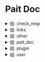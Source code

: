 # Pait Doc
<details><summary>组: check_resp</summary>

### 名称: text_response_route

- API信息

    |作者|状态|函数|摘要|
    |---|---|---|---|
    |so1n    |<font color=#DC143C>undefined</font>    |<abbr title="file:/home/so1n/github/pait/example/param_verify/starlette_example.py;line: 436">text_response_route</abbr>|    |
- 路径: /api/text-resp
- 方法: GET,HEAD
- 请求:
- 响应:

    - TextRespModel

        - 响应信息

            |状态码|媒体类型|描述|
            |---|---|---|
            |200|text/plain|text response|
        - Header
            {'X-Example-Type': 'text'}

### 名称: html_response_route

- API信息

    |作者|状态|函数|摘要|
    |---|---|---|---|
    |so1n    |<font color=#DC143C>undefined</font>    |<abbr title="file:/home/so1n/github/pait/example/param_verify/starlette_example.py;line: 452">html_response_route</abbr>|    |
- 路径: /api/html-resp
- 方法: GET,HEAD
- 请求:
- 响应:

    - HtmlRespModel

        - 响应信息

            |状态码|媒体类型|描述|
            |---|---|---|
            |200|text/html|html response|
        - Header
            {'X-Example-Type': 'html'}

### 名称: file_response_route

- API信息

    |作者|状态|函数|摘要|
    |---|---|---|---|
    |so1n    |<font color=#DC143C>undefined</font>    |<abbr title="file:/home/so1n/github/pait/example/param_verify/starlette_example.py;line: 460">file_response_route</abbr>|    |
- 路径: /api/file-resp
- 方法: GET,HEAD
- 请求:
- 响应:

    - FileRespModel

        - 响应信息

            |状态码|媒体类型|描述|
            |---|---|---|
            |200|application/octet-stream|file response|
        - Header
            {'X-Example-Type': 'file'}

### 名称: async_text_response_route

- API信息

    |作者|状态|函数|摘要|
    |---|---|---|---|
    |so1n    |<font color=#DC143C>undefined</font>    |<abbr title="file:/home/so1n/github/pait/example/param_verify/starlette_example.py;line: 428">async_text_response_route</abbr>|    |
- 路径: /api/async-text-resp
- 方法: GET,HEAD
- 请求:
- 响应:

    - TextRespModel

        - 响应信息

            |状态码|媒体类型|描述|
            |---|---|---|
            |200|text/plain|text response|
        - Header
            {'X-Example-Type': 'text'}

### 名称: async_html_response_route

- API信息

    |作者|状态|函数|摘要|
    |---|---|---|---|
    |so1n    |<font color=#DC143C>undefined</font>    |<abbr title="file:/home/so1n/github/pait/example/param_verify/starlette_example.py;line: 444">async_html_response_route</abbr>|    |
- 路径: /api/async-html-resp
- 方法: GET,HEAD
- 请求:
- 响应:

    - HtmlRespModel

        - 响应信息

            |状态码|媒体类型|描述|
            |---|---|---|
            |200|text/html|html response|
        - Header
            {'X-Example-Type': 'html'}

### 名称: async_file_response_route

- API信息

    |作者|状态|函数|摘要|
    |---|---|---|---|
    |so1n    |<font color=#DC143C>undefined</font>    |<abbr title="file:/home/so1n/github/pait/example/param_verify/starlette_example.py;line: 477">async_file_response_route</abbr>|    |
- 路径: /api/async-file-resp
- 方法: GET,HEAD
- 请求:
- 响应:

    - FileRespModel

        - 响应信息

            |状态码|媒体类型|描述|
            |---|---|---|
            |200|application/octet-stream|file response|
        - Header
            {'X-Example-Type': 'file'}

</details><details><summary>组: links</summary>

### 名称: login_route

- API信息

    |作者|状态|函数|摘要|
    |---|---|---|---|
    |so1n    |<font color=#DC143C>undefined</font>    |<abbr title="file:/home/so1n/github/pait/example/param_verify/starlette_example.py;line: 494">login_route</abbr>|    |
- 路径: /api/login
- 方法: POST
- 请求:
    - Body 参数

        |参数名称|类型|默认|示例|描述|其它|
        |---|---|---|---|---|---|
        |password|string|**`必填`**| |password||
        |uid|string|**`必填`**| |user id||
- 响应:

    - LoginRespModel

        - 响应信息

            |状态码|媒体类型|描述|
            |---|---|---|
            |200|application/json|login response|
        - 响应数据

            |参数名称|类型|默认|示例|描述|其它|
            |---|---|---|---|---|---|
            |code|integer| | |api code||
            |data.token|string|**`必填`**| | ||
            |msg|string|success| |api status msg||
        - 示例响应Json数据

            ```json
            {
              "code": 0,
              "msg": "success",
              "data": {
                "token": ""
              }
            }
            ```


### 名称: get_user_route

- API信息

    |作者|状态|函数|摘要|
    |---|---|---|---|
    |so1n    |<font color=#DC143C>undefined</font>    |<abbr title="file:/home/so1n/github/pait/example/param_verify/starlette_example.py;line: 507">get_user_route</abbr>|    |
- 路径: /api/user
- 方法: GET,HEAD
- 请求:
    - Header 参数

        |参数名称|类型|默认|示例|描述|其它|
        |---|---|---|---|---|---|
        |token|string| |<pait.model.template.TemplateVar object at 0x7f9aa28d1550>|token||
- 响应:

    - SuccessRespModel

        - 响应信息

            |状态码|媒体类型|描述|
            |---|---|---|
            |200|application/json|success response|
        - 响应数据

            |参数名称|类型|默认|示例|描述|其它|
            |---|---|---|---|---|---|
            |code|integer| | |api code||
            |msg|string|success| |api status msg||
        - 示例响应Json数据

            ```json
            {
              "code": 0,
              "msg": "success"
            }
            ```


</details><details><summary>组: other</summary>

### 名称: ~~raise_tip_route~~



**描述**:test pait raise tip

- API信息

    |作者|状态|函数|摘要|
    |---|---|---|---|
    |so1n    |<font color=#DC143C>abandoned</font>    |<abbr title="file:/home/so1n/github/pait/example/param_verify/starlette_example.py;line: 83">raise_tip_route</abbr>|    |
- 路径: /api/raise-tip
- 方法: POST
- 请求:
    - Header 参数

        |参数名称|类型|默认|示例|描述|其它|
        |---|---|---|---|---|---|
        |content__type|string|**`必填`**| |Content-Type||
- 响应:

    - SimpleRespModel

        - 响应信息

            |状态码|媒体类型|描述|
            |---|---|---|
            |200|application/json|success response|
        - 响应数据

            |参数名称|类型|默认|示例|描述|其它|
            |---|---|---|---|---|---|
            |code|integer| | |api code||
            |data|object|**`必填`**| |success result||
            |msg|string|success| |api status msg||
        - 示例响应Json数据

            ```json
            {
              "code": 0,
              "msg": "success",
              "data": {}
            }
            ```

    - FailRespModel

        - 响应信息

            |状态码|媒体类型|描述|
            |---|---|---|
            |200|application/json|fail response|
        - 响应数据

            |参数名称|类型|默认|示例|描述|其它|
            |---|---|---|---|---|---|
            |code|integer|1| |api code||
            |msg|string|fail| |api status msg||
        - 示例响应Json数据

            ```json
            {
              "code": 1,
              "msg": "fail"
            }
            ```


### 名称: post_route



**描述**:Test Method:Post Pydantic Model

- API信息

    |作者|状态|函数|摘要|
    |---|---|---|---|
    |so1n    |<font color=#32CD32>release</font>    |<abbr title="file:/home/so1n/github/pait/example/param_verify/starlette_example.py;line: 96">post_route</abbr>|    |
- 路径: /api/post
- 方法: POST
- 请求:
    - Body 参数

        |参数名称|类型|默认|示例|描述|其它|
        |---|---|---|---|---|---|
        |age|integer|**`必填`**|25|age|[`exclusiveMinimum:1`], [`exclusiveMaximum:100`]|
        |sex|enum|Only choose from: `man`,`woman`| |sex|[`enum:['man', 'woman']`]|
        |uid|integer|**`必填`**|123|user id|[`exclusiveMinimum:10`], [`exclusiveMaximum:1000`]|
        |user_name|string|**`必填`**|so1n|user name|[`maxLength:4`], [`minLength:2`]|
    - Header 参数

        |参数名称|类型|默认|示例|描述|其它|
        |---|---|---|---|---|---|
        |Content-Type|string|**`必填`**| |Content-Type||
- 响应:

    - UserSuccessRespModel

        - 响应信息

            |状态码|媒体类型|描述|
            |---|---|---|
            |200|application/json|success response|
        - 响应数据

            |参数名称|类型|默认|示例|描述|其它|
            |---|---|---|---|---|---|
            |code|integer| | |api code||
            |data.age|integer|99| |age|[`exclusiveMinimum:1`], [`exclusiveMaximum:100`]|
            |data.content_type|string|**`必填`**| |content-type||
            |data.uid|integer|666| |user id|[`exclusiveMinimum:10`], [`exclusiveMaximum:1000`]|
            |data.user_name|string|mock_name| |user name|[`maxLength:10`], [`minLength:2`]|
            |msg|string|success| |api status msg||
        - 示例响应Json数据

            ```json
            {
              "code": 0,
              "msg": "success",
              "data": {
                "uid": 666,
                "user_name": "mock_name",
                "age": 99,
                "sex": "man",
                "content_type": ""
              }
            }
            ```

    - FailRespModel

        - 响应信息

            |状态码|媒体类型|描述|
            |---|---|---|
            |200|application/json|fail response|
        - 响应数据

            |参数名称|类型|默认|示例|描述|其它|
            |---|---|---|---|---|---|
            |code|integer|1| |api code||
            |msg|string|fail| |api status msg||
        - 示例响应Json数据

            ```json
            {
              "code": 1,
              "msg": "fail"
            }
            ```


### 名称: pait_model_route



**描述**:Test pait model

- API信息

    |作者|状态|函数|摘要|
    |---|---|---|---|
    |so1n    |<font color=#00BFFF>test</font>    |<abbr title="file:/home/so1n/github/pait/example/param_verify/starlette_example.py;line: 321">pait_model_route</abbr>|    |
- 路径: /api/pait-model
- 方法: POST
- 请求:
    - Body 参数

        |参数名称|类型|默认|示例|描述|其它|
        |---|---|---|---|---|---|
        |user_info|object|**`必填`**| | |[`properties:{'user_name': {'title': 'User Name', 'description': 'user name', 'maxLength': 4, 'minLength': 2, 'type': 'string'}, 'age': {'title': 'Age', 'description': 'age', 'exclusiveMinimum': 1, 'exclusiveMaximum': 100, 'type': 'integer'}}`], [`required:['user_name', 'age']`]|
    - Header 参数

        |参数名称|类型|默认|示例|描述|其它|
        |---|---|---|---|---|---|
        |user-agent|string|**`必填`**| |user agent||
    - Query 参数

        |参数名称|类型|默认|示例|描述|其它|
        |---|---|---|---|---|---|
        |uid|integer|**`必填`**| |user id|[`exclusiveMinimum:10`], [`exclusiveMaximum:1000`]|
- 响应:

    - SimpleRespModel

        - 响应信息

            |状态码|媒体类型|描述|
            |---|---|---|
            |200|application/json|success response|
        - 响应数据

            |参数名称|类型|默认|示例|描述|其它|
            |---|---|---|---|---|---|
            |code|integer| | |api code||
            |data|object|**`必填`**| |success result||
            |msg|string|success| |api status msg||
        - 示例响应Json数据

            ```json
            {
              "code": 0,
              "msg": "success",
              "data": {}
            }
            ```

    - FailRespModel

        - 响应信息

            |状态码|媒体类型|描述|
            |---|---|---|
            |200|application/json|fail response|
        - 响应数据

            |参数名称|类型|默认|示例|描述|其它|
            |---|---|---|---|---|---|
            |code|integer|1| |api code||
            |msg|string|fail| |api status msg||
        - 示例响应Json数据

            ```json
            {
              "code": 1,
              "msg": "fail"
            }
            ```


### 名称: depend_contextmanager_route

- API信息

    |作者|状态|函数|摘要|
    |---|---|---|---|
    |so1n    |<font color=#00BFFF>test</font>    |<abbr title="file:/home/so1n/github/pait/example/param_verify/starlette_example.py;line: 327">depend_contextmanager_route</abbr>|    |
- 路径: /api/check_depend_contextmanager
- 方法: GET,HEAD
- 请求:
    - Query 参数

        |参数名称|类型|默认|示例|描述|其它|
        |---|---|---|---|---|---|
        |is_raise|boolean| | | ||
        |uid|integer|**`必填`**| |user id|[`exclusiveMinimum:10`], [`exclusiveMaximum:1000`]|
- 响应:

    - SuccessRespModel

        - 响应信息

            |状态码|媒体类型|描述|
            |---|---|---|
            |200|application/json|success response|
        - 响应数据

            |参数名称|类型|默认|示例|描述|其它|
            |---|---|---|---|---|---|
            |code|integer| | |api code||
            |msg|string|success| |api status msg||
        - 示例响应Json数据

            ```json
            {
              "code": 0,
              "msg": "success"
            }
            ```

    - FailRespModel

        - 响应信息

            |状态码|媒体类型|描述|
            |---|---|---|
            |200|application/json|fail response|
        - 响应数据

            |参数名称|类型|默认|示例|描述|其它|
            |---|---|---|---|---|---|
            |code|integer|1| |api code||
            |msg|string|fail| |api status msg||
        - 示例响应Json数据

            ```json
            {
              "code": 1,
              "msg": "fail"
            }
            ```


### 名称: depend_async_contextmanager_route

- API信息

    |作者|状态|函数|摘要|
    |---|---|---|---|
    |so1n    |<font color=#DC143C>undefined</font>    |<abbr title="file:/home/so1n/github/pait/example/param_verify/starlette_example.py;line: 360">depend_async_contextmanager_route</abbr>|    |
- 路径: /api/check_depend_async_contextmanager
- 方法: GET,HEAD
- 请求:
    - Query 参数

        |参数名称|类型|默认|示例|描述|其它|
        |---|---|---|---|---|---|
        |is_raise|boolean| | | ||
        |uid|integer|**`必填`**| |user id|[`exclusiveMinimum:10`], [`exclusiveMaximum:1000`]|
- 响应:

    - SuccessRespModel

        - 响应信息

            |状态码|媒体类型|描述|
            |---|---|---|
            |200|application/json|success response|
        - 响应数据

            |参数名称|类型|默认|示例|描述|其它|
            |---|---|---|---|---|---|
            |code|integer| | |api code||
            |msg|string|success| |api status msg||
        - 示例响应Json数据

            ```json
            {
              "code": 0,
              "msg": "success"
            }
            ```

    - FailRespModel

        - 响应信息

            |状态码|媒体类型|描述|
            |---|---|---|
            |200|application/json|fail response|
        - 响应数据

            |参数名称|类型|默认|示例|描述|其它|
            |---|---|---|---|---|---|
            |code|integer|1| |api code||
            |msg|string|fail| |api status msg||
        - 示例响应Json数据

            ```json
            {
              "code": 1,
              "msg": "fail"
            }
            ```


### 名称: pre_depend_contextmanager_route

- API信息

    |作者|状态|函数|摘要|
    |---|---|---|---|
    |so1n    |<font color=#00BFFF>test</font>    |<abbr title="file:/home/so1n/github/pait/example/param_verify/starlette_example.py;line: 336">pre_depend_contextmanager_route</abbr>|    |
- 路径: /api/check_pre_depend_contextmanager
- 方法: GET,HEAD
- 请求:
    - Query 参数

        |参数名称|类型|默认|示例|描述|其它|
        |---|---|---|---|---|---|
        |is_raise|boolean| | | ||
        |uid|integer|**`必填`**| |user id|[`exclusiveMinimum:10`], [`exclusiveMaximum:1000`]|
- 响应:

    - SuccessRespModel

        - 响应信息

            |状态码|媒体类型|描述|
            |---|---|---|
            |200|application/json|success response|
        - 响应数据

            |参数名称|类型|默认|示例|描述|其它|
            |---|---|---|---|---|---|
            |code|integer| | |api code||
            |msg|string|success| |api status msg||
        - 示例响应Json数据

            ```json
            {
              "code": 0,
              "msg": "success"
            }
            ```

    - FailRespModel

        - 响应信息

            |状态码|媒体类型|描述|
            |---|---|---|
            |200|application/json|fail response|
        - 响应数据

            |参数名称|类型|默认|示例|描述|其它|
            |---|---|---|---|---|---|
            |code|integer|1| |api code||
            |msg|string|fail| |api status msg||
        - 示例响应Json数据

            ```json
            {
              "code": 1,
              "msg": "fail"
            }
            ```


### 名称: pre_depend_async_contextmanager_route

- API信息

    |作者|状态|函数|摘要|
    |---|---|---|---|
    |so1n    |<font color=#00BFFF>test</font>    |<abbr title="file:/home/so1n/github/pait/example/param_verify/starlette_example.py;line: 348">pre_depend_async_contextmanager_route</abbr>|    |
- 路径: /api/check_pre_depend_async_contextmanager
- 方法: GET,HEAD
- 请求:
    - Query 参数

        |参数名称|类型|默认|示例|描述|其它|
        |---|---|---|---|---|---|
        |is_raise|boolean| | | ||
        |uid|integer|**`必填`**| |user id|[`exclusiveMinimum:10`], [`exclusiveMaximum:1000`]|
- 响应:

    - SuccessRespModel

        - 响应信息

            |状态码|媒体类型|描述|
            |---|---|---|
            |200|application/json|success response|
        - 响应数据

            |参数名称|类型|默认|示例|描述|其它|
            |---|---|---|---|---|---|
            |code|integer| | |api code||
            |msg|string|success| |api status msg||
        - 示例响应Json数据

            ```json
            {
              "code": 0,
              "msg": "success"
            }
            ```

    - FailRespModel

        - 响应信息

            |状态码|媒体类型|描述|
            |---|---|---|
            |200|application/json|fail response|
        - 响应数据

            |参数名称|类型|默认|示例|描述|其它|
            |---|---|---|---|---|---|
            |code|integer|1| |api code||
            |msg|string|fail| |api status msg||
        - 示例响应Json数据

            ```json
            {
              "code": 1,
              "msg": "fail"
            }
            ```


</details><details><summary>组: pait_doc</summary>

### 名称: get_redoc_html

- API信息

    |作者|状态|函数|摘要|
    |---|---|---|---|
    |    |<font color=#DC143C>undefined</font>    |<abbr title="file:/home/so1n/github/pait/pait/app/starlette/_route.py;line: 64">AddDocRoute._gen_route.<locals>.get_redoc_html</abbr>|    |
- 路径: /redoc
- 方法: GET,HEAD
- 请求:
    - Query 参数

        |参数名称|类型|默认|示例|描述|其它|
        |---|---|---|---|---|---|
        |url_dict|object|**`必填`**| |Set the template variable, for example, there is a template parameter token, then the requested parameter is template-token=xxx||
- 响应:

    - DocHtmlRespModel

        - 响应信息

            |状态码|媒体类型|描述|
            |---|---|---|
            |200|text/html|doc html response|
        - Header
            {'X-Example-Type': 'html'}

### 名称: get_swagger_ui_html

- API信息

    |作者|状态|函数|摘要|
    |---|---|---|---|
    |    |<font color=#DC143C>undefined</font>    |<abbr title="file:/home/so1n/github/pait/pait/app/starlette/_route.py;line: 72">AddDocRoute._gen_route.<locals>.get_swagger_ui_html</abbr>|    |
- 路径: /swagger
- 方法: GET,HEAD
- 请求:
    - Query 参数

        |参数名称|类型|默认|示例|描述|其它|
        |---|---|---|---|---|---|
        |url_dict|object|**`必填`**| |Set the template variable, for example, there is a template parameter token, then the requested parameter is template-token=xxx||
- 响应:

    - DocHtmlRespModel

        - 响应信息

            |状态码|媒体类型|描述|
            |---|---|---|
            |200|text/html|doc html response|
        - Header
            {'X-Example-Type': 'html'}

### 名称: openapi_route

- API信息

    |作者|状态|函数|摘要|
    |---|---|---|---|
    |    |<font color=#DC143C>undefined</font>    |<abbr title="file:/home/so1n/github/pait/pait/app/starlette/_route.py;line: 80">AddDocRoute._gen_route.<locals>.openapi_route</abbr>|    |
- 路径: /openapi.json
- 方法: GET,HEAD
- 请求:
    - Query 参数

        |参数名称|类型|默认|示例|描述|其它|
        |---|---|---|---|---|---|
        |pin_code|string| | | ||
        |url_dict|object|**`必填`**| |Set the template variable, for example, there is a template parameter token, then the requested parameter is template-token=xxx||
- 响应:

    - OpenAPIRespModel

        - 响应信息

            |状态码|媒体类型|描述|
            |---|---|---|
            |200|application/json|open api json response|

</details><details><summary>组: plugin</summary>

### 名称: auto_complete_json_route



**描述**:Test json plugin by resp type is dict

- API信息

    |作者|状态|函数|摘要|
    |---|---|---|---|
    |so1n    |<font color=#DC143C>undefined</font>    |<abbr title="file:/home/so1n/github/pait/example/param_verify/starlette_example.py;line: 540">auto_complete_json_route</abbr>|    |
- 路径: /api/auto-complete-json-plugin
- 方法: GET,HEAD
- 请求:
    - Query 参数

        |参数名称|类型|默认|示例|描述|其它|
        |---|---|---|---|---|---|
        |age|integer|**`必填`**| |age|[`exclusiveMinimum:1`], [`exclusiveMaximum:100`]|
        |display_age|integer| | |display_age||
        |email|string|example@xxx.com| |user email||
        |uid|integer|**`必填`**| |user id|[`exclusiveMinimum:10`], [`exclusiveMaximum:1000`]|
        |user_name|string|**`必填`**| |user name|[`maxLength:4`], [`minLength:2`]|
- 响应:

    - UserSuccessRespModel3

        - 响应信息

            |状态码|媒体类型|描述|
            |---|---|---|
            |200|application/json|success response|
        - 响应数据

            |参数名称|类型|默认|示例|描述|其它|
            |---|---|---|---|---|---|
            |code|integer| | |api code||
            |data.age|integer|**`必填`**| |age|[`exclusiveMinimum:1`], [`exclusiveMaximum:100`]|
            |data.email|string|**`必填`**| |user email||
            |data.uid|integer|**`必填`**| |user id|[`exclusiveMinimum:10`], [`exclusiveMaximum:1000`]|
            |data.user_name|string|**`必填`**| |user name|[`maxLength:4`], [`minLength:2`]|
            |msg|string|success| |api status msg||
        - 示例响应Json数据

            ```json
            {
              "code": 0,
              "msg": "success",
              "data": {
                "uid": 0,
                "user_name": "",
                "age": 0,
                "email": ""
              }
            }
            ```


### 名称: async_auto_complete_json_route



**描述**:Test json plugin by resp type is dict

- API信息

    |作者|状态|函数|摘要|
    |---|---|---|---|
    |so1n    |<font color=#DC143C>undefined</font>    |<abbr title="file:/home/so1n/github/pait/example/param_verify/starlette_example.py;line: 517">async_auto_complete_json_route</abbr>|    |
- 路径: /api/async-auto-complete-json-plugin
- 方法: GET,HEAD
- 请求:
    - Query 参数

        |参数名称|类型|默认|示例|描述|其它|
        |---|---|---|---|---|---|
        |age|integer|**`必填`**| |age|[`exclusiveMinimum:1`], [`exclusiveMaximum:100`]|
        |display_age|integer| | |display_age||
        |email|string|example@xxx.com| |user email||
        |uid|integer|**`必填`**| |user id|[`exclusiveMinimum:10`], [`exclusiveMaximum:1000`]|
        |user_name|string|**`必填`**| |user name|[`maxLength:4`], [`minLength:2`]|
- 响应:

    - UserSuccessRespModel3

        - 响应信息

            |状态码|媒体类型|描述|
            |---|---|---|
            |200|application/json|success response|
        - 响应数据

            |参数名称|类型|默认|示例|描述|其它|
            |---|---|---|---|---|---|
            |code|integer| | |api code||
            |data.age|integer|**`必填`**| |age|[`exclusiveMinimum:1`], [`exclusiveMaximum:100`]|
            |data.email|string|**`必填`**| |user email||
            |data.uid|integer|**`必填`**| |user id|[`exclusiveMinimum:10`], [`exclusiveMaximum:1000`]|
            |data.user_name|string|**`必填`**| |user name|[`maxLength:4`], [`minLength:2`]|
            |msg|string|success| |api status msg||
        - 示例响应Json数据

            ```json
            {
              "code": 0,
              "msg": "success",
              "data": {
                "uid": 0,
                "user_name": "",
                "age": 0,
                "email": ""
              }
            }
            ```


### 名称: check_json_plugin_route



**描述**:Test json plugin by resp type is dict

- API信息

    |作者|状态|函数|摘要|
    |---|---|---|---|
    |so1n    |<font color=#DC143C>undefined</font>    |<abbr title="file:/home/so1n/github/pait/example/param_verify/starlette_example.py;line: 563">check_json_plugin_route</abbr>|    |
- 路径: /api/check-json-plugin
- 方法: GET,HEAD
- 请求:
    - Query 参数

        |参数名称|类型|默认|示例|描述|其它|
        |---|---|---|---|---|---|
        |age|integer|**`必填`**| |age|[`exclusiveMinimum:1`], [`exclusiveMaximum:100`]|
        |display_age|integer| | |display_age||
        |email|string|example@xxx.com| |user email||
        |uid|integer|**`必填`**| |user id|[`exclusiveMinimum:10`], [`exclusiveMaximum:1000`]|
        |user_name|string|**`必填`**| |user name|[`maxLength:4`], [`minLength:2`]|
- 响应:

    - UserSuccessRespModel3

        - 响应信息

            |状态码|媒体类型|描述|
            |---|---|---|
            |200|application/json|success response|
        - 响应数据

            |参数名称|类型|默认|示例|描述|其它|
            |---|---|---|---|---|---|
            |code|integer| | |api code||
            |data.age|integer|**`必填`**| |age|[`exclusiveMinimum:1`], [`exclusiveMaximum:100`]|
            |data.email|string|**`必填`**| |user email||
            |data.uid|integer|**`必填`**| |user id|[`exclusiveMinimum:10`], [`exclusiveMaximum:1000`]|
            |data.user_name|string|**`必填`**| |user name|[`maxLength:4`], [`minLength:2`]|
            |msg|string|success| |api status msg||
        - 示例响应Json数据

            ```json
            {
              "code": 0,
              "msg": "success",
              "data": {
                "uid": 0,
                "user_name": "",
                "age": 0,
                "email": ""
              }
            }
            ```


### 名称: check_json_plugin_route1



**描述**:Test json plugin by resp type is typed dict

- API信息

    |作者|状态|函数|摘要|
    |---|---|---|---|
    |so1n    |<font color=#DC143C>undefined</font>    |<abbr title="file:/home/so1n/github/pait/example/param_verify/starlette_example.py;line: 627">check_json_plugin_route1</abbr>|    |
- 路径: /api/check-json-plugin-1
- 方法: GET,HEAD
- 请求:
    - Query 参数

        |参数名称|类型|默认|示例|描述|其它|
        |---|---|---|---|---|---|
        |age|integer|**`必填`**| |age|[`exclusiveMinimum:1`], [`exclusiveMaximum:100`]|
        |display_age|integer| | |display_age||
        |email|string|example@xxx.com| |user email||
        |uid|integer|**`必填`**| |user id|[`exclusiveMinimum:10`], [`exclusiveMaximum:1000`]|
        |user_name|string|**`必填`**| |user name|[`maxLength:4`], [`minLength:2`]|
- 响应:

    - UserSuccessRespModel3

        - 响应信息

            |状态码|媒体类型|描述|
            |---|---|---|
            |200|application/json|success response|
        - 响应数据

            |参数名称|类型|默认|示例|描述|其它|
            |---|---|---|---|---|---|
            |code|integer| | |api code||
            |data.age|integer|**`必填`**| |age|[`exclusiveMinimum:1`], [`exclusiveMaximum:100`]|
            |data.email|string|**`必填`**| |user email||
            |data.uid|integer|**`必填`**| |user id|[`exclusiveMinimum:10`], [`exclusiveMaximum:1000`]|
            |data.user_name|string|**`必填`**| |user name|[`maxLength:4`], [`minLength:2`]|
            |msg|string|success| |api status msg||
        - 示例响应Json数据

            ```json
            {
              "code": 0,
              "msg": "success",
              "data": {
                "uid": 0,
                "user_name": "",
                "age": 0,
                "email": ""
              }
            }
            ```


### 名称: async_check_json_plugin_route



**描述**:Test json plugin by resp type is dict

- API信息

    |作者|状态|函数|摘要|
    |---|---|---|---|
    |so1n    |<font color=#DC143C>undefined</font>    |<abbr title="file:/home/so1n/github/pait/example/param_verify/starlette_example.py;line: 586">async_check_json_plugin_route</abbr>|    |
- 路径: /api/async-check-json-plugin
- 方法: GET,HEAD
- 请求:
    - Query 参数

        |参数名称|类型|默认|示例|描述|其它|
        |---|---|---|---|---|---|
        |age|integer|**`必填`**| |age|[`exclusiveMinimum:1`], [`exclusiveMaximum:100`]|
        |display_age|integer| | |display_age||
        |email|string|example@xxx.com| |user email||
        |uid|integer|**`必填`**| |user id|[`exclusiveMinimum:10`], [`exclusiveMaximum:1000`]|
        |user_name|string|**`必填`**| |user name|[`maxLength:4`], [`minLength:2`]|
- 响应:

    - UserSuccessRespModel3

        - 响应信息

            |状态码|媒体类型|描述|
            |---|---|---|
            |200|application/json|success response|
        - 响应数据

            |参数名称|类型|默认|示例|描述|其它|
            |---|---|---|---|---|---|
            |code|integer| | |api code||
            |data.age|integer|**`必填`**| |age|[`exclusiveMinimum:1`], [`exclusiveMaximum:100`]|
            |data.email|string|**`必填`**| |user email||
            |data.uid|integer|**`必填`**| |user id|[`exclusiveMinimum:10`], [`exclusiveMaximum:1000`]|
            |data.user_name|string|**`必填`**| |user name|[`maxLength:4`], [`minLength:2`]|
            |msg|string|success| |api status msg||
        - 示例响应Json数据

            ```json
            {
              "code": 0,
              "msg": "success",
              "data": {
                "uid": 0,
                "user_name": "",
                "age": 0,
                "email": ""
              }
            }
            ```


### 名称: async_check_json_plugin_route1



**描述**:Test json plugin by resp type is typed dict

- API信息

    |作者|状态|函数|摘要|
    |---|---|---|---|
    |so1n    |<font color=#DC143C>undefined</font>    |<abbr title="file:/home/so1n/github/pait/example/param_verify/starlette_example.py;line: 650">async_check_json_plugin_route1</abbr>|    |
- 路径: /api/async-check-json-plugin-1
- 方法: GET,HEAD
- 请求:
    - Query 参数

        |参数名称|类型|默认|示例|描述|其它|
        |---|---|---|---|---|---|
        |age|integer|**`必填`**| |age|[`exclusiveMinimum:1`], [`exclusiveMaximum:100`]|
        |display_age|integer| | |display_age||
        |email|string|example@xxx.com| |user email||
        |uid|integer|**`必填`**| |user id|[`exclusiveMinimum:10`], [`exclusiveMaximum:1000`]|
        |user_name|string|**`必填`**| |user name|[`maxLength:4`], [`minLength:2`]|
- 响应:

    - UserSuccessRespModel3

        - 响应信息

            |状态码|媒体类型|描述|
            |---|---|---|
            |200|application/json|success response|
        - 响应数据

            |参数名称|类型|默认|示例|描述|其它|
            |---|---|---|---|---|---|
            |code|integer| | |api code||
            |data.age|integer|**`必填`**| |age|[`exclusiveMinimum:1`], [`exclusiveMaximum:100`]|
            |data.email|string|**`必填`**| |user email||
            |data.uid|integer|**`必填`**| |user id|[`exclusiveMinimum:10`], [`exclusiveMaximum:1000`]|
            |data.user_name|string|**`必填`**| |user name|[`maxLength:4`], [`minLength:2`]|
            |msg|string|success| |api status msg||
        - 示例响应Json数据

            ```json
            {
              "code": 0,
              "msg": "success",
              "data": {
                "uid": 0,
                "user_name": "",
                "age": 0,
                "email": ""
              }
            }
            ```


</details><details><summary>组: user</summary>

### 名称: depend_route



**描述**:Test Method:Post request, Pydantic Model

- API信息

    |作者|状态|函数|摘要|
    |---|---|---|---|
    |so1n    |<font color=#32CD32>release</font>    |<abbr title="file:/home/so1n/github/pait/example/param_verify/starlette_example.py;line: 115">depend_route</abbr>|    |
- 路径: /api/depend
- 方法: POST
- 请求:
    - Body 参数

        |参数名称|类型|默认|示例|描述|其它|
        |---|---|---|---|---|---|
        |age|integer|**`必填`**| |age|[`exclusiveMinimum:1`], [`exclusiveMaximum:100`]|
    - Header 参数

        |参数名称|类型|默认|示例|描述|其它|
        |---|---|---|---|---|---|
        |user-agent|string|**`必填`**| |user agent||
- 响应:

    - SimpleRespModel

        - 响应信息

            |状态码|媒体类型|描述|
            |---|---|---|
            |200|application/json|success response|
        - 响应数据

            |参数名称|类型|默认|示例|描述|其它|
            |---|---|---|---|---|---|
            |code|integer| | |api code||
            |data|object|**`必填`**| |success result||
            |msg|string|success| |api status msg||
        - 示例响应Json数据

            ```json
            {
              "code": 0,
              "msg": "success",
              "data": {}
            }
            ```

    - FailRespModel

        - 响应信息

            |状态码|媒体类型|描述|
            |---|---|---|
            |200|application/json|fail response|
        - 响应数据

            |参数名称|类型|默认|示例|描述|其它|
            |---|---|---|---|---|---|
            |code|integer|1| |api code||
            |msg|string|fail| |api status msg||
        - 示例响应Json数据

            ```json
            {
              "code": 1,
              "msg": "fail"
            }
            ```


### 名称: field_default_factory_route

- API信息

    |作者|状态|函数|摘要|
    |---|---|---|---|
    |so1n    |<font color=#00BFFF>test</font>    |<abbr title="file:/home/so1n/github/pait/example/param_verify/starlette_example.py;line: 140">field_default_factory_route</abbr>|    |
- 路径: /api/field-default-factory
- 方法: POST
- 请求:
    - Body 参数

        |参数名称|类型|默认|示例|描述|其它|
        |---|---|---|---|---|---|
        |data_dict|object|**`必填`**| |test default factory||
        |data_list|array|**`必填`**| |test default factory|[`items:{'type': 'string'}`]|
        |demo_value|integer|**`必填`**| |Json body value not empty||
- 响应:

    - SimpleRespModel

        - 响应信息

            |状态码|媒体类型|描述|
            |---|---|---|
            |200|application/json|success response|
        - 响应数据

            |参数名称|类型|默认|示例|描述|其它|
            |---|---|---|---|---|---|
            |code|integer| | |api code||
            |data|object|**`必填`**| |success result||
            |msg|string|success| |api status msg||
        - 示例响应Json数据

            ```json
            {
              "code": 0,
              "msg": "success",
              "data": {}
            }
            ```

    - FailRespModel

        - 响应信息

            |状态码|媒体类型|描述|
            |---|---|---|
            |200|application/json|fail response|
        - 响应数据

            |参数名称|类型|默认|示例|描述|其它|
            |---|---|---|---|---|---|
            |code|integer|1| |api code||
            |msg|string|fail| |api status msg||
        - 示例响应Json数据

            ```json
            {
              "code": 1,
              "msg": "fail"
            }
            ```


### 名称: pait_base_field_route



**描述**:Test the use of all BaseField-based

- API信息

    |作者|状态|函数|摘要|
    |---|---|---|---|
    |so1n    |<font color=#32CD32>release</font>    |<abbr title="file:/home/so1n/github/pait/example/param_verify/starlette_example.py;line: 155">pait_base_field_route</abbr>|    |
- 路径: /api/pait-base-field/{age}
- 方法: POST
- 请求:
    - Cookie 参数

        |参数名称|类型|默认|示例|描述|其它|
        |---|---|---|---|---|---|
        |cookie|object|**`必填`**| |cookie||
    - File 参数

        |参数名称|类型|默认|示例|描述|其它|
        |---|---|---|---|---|---|
        |upload_file|PydanticUndefined|**`必填`**| |upload file||
    - Form 参数

        |参数名称|类型|默认|示例|描述|其它|
        |---|---|---|---|---|---|
        |a|string|**`必填`**| |form data||
        |b|string|**`必填`**| |form data||
    - Multiform 参数

        |参数名称|类型|默认|示例|描述|其它|
        |---|---|---|---|---|---|
        |c|array|**`必填`**| |form data|[`items:{'type': 'string'}`]|
    - Multiquery 参数

        |参数名称|类型|默认|示例|描述|其它|
        |---|---|---|---|---|---|
        |multi_user_name|array|**`必填`**| |user name|[`maxLength:4`], [`minLength:2`], [`items:{'type': 'string', 'minLength': 2, 'maxLength': 4}`]|
    - Path 参数

        |参数名称|类型|默认|示例|描述|其它|
        |---|---|---|---|---|---|
        |age|integer|**`必填`**| |age|[`exclusiveMinimum:1`], [`exclusiveMaximum:100`]|
    - Query 参数

        |参数名称|类型|默认|示例|描述|其它|
        |---|---|---|---|---|---|
        |email|string|example@xxx.com| |user email||
        |sex|enum|Only choose from: `man`,`woman`| |sex|[`enum:['man', 'woman']`]|
        |uid|integer|**`必填`**| |user id|[`exclusiveMinimum:10`], [`exclusiveMaximum:1000`]|
        |user_name|string|**`必填`**| |user name|[`maxLength:4`], [`minLength:2`]|
- 响应:

    - SimpleRespModel

        - 响应信息

            |状态码|媒体类型|描述|
            |---|---|---|
            |200|application/json|success response|
        - 响应数据

            |参数名称|类型|默认|示例|描述|其它|
            |---|---|---|---|---|---|
            |code|integer| | |api code||
            |data|object|**`必填`**| |success result||
            |msg|string|success| |api status msg||
        - 示例响应Json数据

            ```json
            {
              "code": 0,
              "msg": "success",
              "data": {}
            }
            ```

    - FailRespModel

        - 响应信息

            |状态码|媒体类型|描述|
            |---|---|---|
            |200|application/json|fail response|
        - 响应数据

            |参数名称|类型|默认|示例|描述|其它|
            |---|---|---|---|---|---|
            |code|integer|1| |api code||
            |msg|string|fail| |api status msg||
        - 示例响应Json数据

            ```json
            {
              "code": 1,
              "msg": "fail"
            }
            ```


### 名称: same_alias_route

- API信息

    |作者|状态|函数|摘要|
    |---|---|---|---|
    |so1n    |<font color=#32CD32>release</font>    |<abbr title="file:/home/so1n/github/pait/example/param_verify/starlette_example.py;line: 129">same_alias_route</abbr>|    |
- 路径: /api/same-alias
- 方法: GET,HEAD
- 请求:
    - Header 参数

        |参数名称|类型|默认|示例|描述|其它|
        |---|---|---|---|---|---|
        |token|string| | | ||
    - Query 参数

        |参数名称|类型|默认|示例|描述|其它|
        |---|---|---|---|---|---|
        |token|string| | | ||
- 响应:

    - SimpleRespModel

        - 响应信息

            |状态码|媒体类型|描述|
            |---|---|---|
            |200|application/json|success response|
        - 响应数据

            |参数名称|类型|默认|示例|描述|其它|
            |---|---|---|---|---|---|
            |code|integer| | |api code||
            |data|object|**`必填`**| |success result||
            |msg|string|success| |api status msg||
        - 示例响应Json数据

            ```json
            {
              "code": 0,
              "msg": "success",
              "data": {}
            }
            ```

    - FailRespModel

        - 响应信息

            |状态码|媒体类型|描述|
            |---|---|---|
            |200|application/json|fail response|
        - 响应数据

            |参数名称|类型|默认|示例|描述|其它|
            |---|---|---|---|---|---|
            |code|integer|1| |api code||
            |msg|string|fail| |api status msg||
        - 示例响应Json数据

            ```json
            {
              "code": 1,
              "msg": "fail"
            }
            ```


### 名称: mock_route



**描述**:Test gen mock response

- API信息

    |作者|状态|函数|摘要|
    |---|---|---|---|
    |so1n    |<font color=#32CD32>release</font>    |<abbr title="file:/home/so1n/github/pait/example/param_verify/starlette_example.py;line: 290">mock_route</abbr>|    |
- 路径: /api/mock/{age}
- 方法: GET,HEAD
- 请求:
    - Multiquery 参数

        |参数名称|类型|默认|示例|描述|其它|
        |---|---|---|---|---|---|
        |multi_user_name|array|**`必填`**| |user name|[`maxLength:4`], [`minLength:2`], [`items:{'type': 'string', 'minLength': 2, 'maxLength': 4}`]|
    - Path 参数

        |参数名称|类型|默认|示例|描述|其它|
        |---|---|---|---|---|---|
        |age|integer|**`必填`**| |age|[`exclusiveMinimum:1`], [`exclusiveMaximum:100`]|
    - Query 参数

        |参数名称|类型|默认|示例|描述|其它|
        |---|---|---|---|---|---|
        |email|string|example@xxx.com| |user email||
        |sex|enum|Only choose from: `man`,`woman`| |sex|[`enum:['man', 'woman']`]|
        |uid|integer|**`必填`**| |user id|[`exclusiveMinimum:10`], [`exclusiveMaximum:1000`]|
        |user_name|string|**`必填`**| |user name|[`maxLength:4`], [`minLength:2`]|
- 响应:

    - UserSuccessRespModel2

        - 响应信息

            |状态码|媒体类型|描述|
            |---|---|---|
            |200|application/json|success response|
        - 响应数据

            |参数名称|类型|默认|示例|描述|其它|
            |---|---|---|---|---|---|
            |code|integer| | |api code||
            |data.age|integer|**`必填`**|99|age|[`exclusiveMinimum:1`], [`exclusiveMaximum:100`]|
            |data.email|string|**`必填`**|example@so1n.me|user email||
            |data.multi_user_name|array|**`必填`**|['mock_name']|user name|[`maxLength:10`], [`minLength:2`], [`items:{'type': 'string', 'minLength': 2, 'maxLength': 10}`]|
            |data.uid|integer|**`必填`**|666|user id|[`exclusiveMinimum:10`], [`exclusiveMaximum:1000`]|
            |data.user_name|string|**`必填`**|mock_name|user name|[`maxLength:10`], [`minLength:2`]|
            |msg|string|success| |api status msg||
        - 示例响应Json数据

            ```json
            {
              "code": 0,
              "msg": "success",
              "data": {
                "uid": 666,
                "user_name": "mock_name",
                "multi_user_name": [],
                "sex": "man",
                "age": 99,
                "email": "example@so1n.me"
              }
            }
            ```

    - FailRespModel

        - 响应信息

            |状态码|媒体类型|描述|
            |---|---|---|
            |200|application/json|fail response|
        - 响应数据

            |参数名称|类型|默认|示例|描述|其它|
            |---|---|---|---|---|---|
            |code|integer|1| |api code||
            |msg|string|fail| |api status msg||
        - 示例响应Json数据

            ```json
            {
              "code": 1,
              "msg": "fail"
            }
            ```


### 名称: async_mock_route



**描述**:Test gen mock response

- API信息

    |作者|状态|函数|摘要|
    |---|---|---|---|
    |so1n    |<font color=#32CD32>release</font>    |<abbr title="file:/home/so1n/github/pait/example/param_verify/starlette_example.py;line: 259">async_mock_route</abbr>|    |
- 路径: /api/async-mock/{age}
- 方法: GET,HEAD
- 请求:
    - Multiquery 参数

        |参数名称|类型|默认|示例|描述|其它|
        |---|---|---|---|---|---|
        |multi_user_name|array|**`必填`**| |user name|[`maxLength:4`], [`minLength:2`], [`items:{'type': 'string', 'minLength': 2, 'maxLength': 4}`]|
    - Path 参数

        |参数名称|类型|默认|示例|描述|其它|
        |---|---|---|---|---|---|
        |age|integer|**`必填`**| |age|[`exclusiveMinimum:1`], [`exclusiveMaximum:100`]|
    - Query 参数

        |参数名称|类型|默认|示例|描述|其它|
        |---|---|---|---|---|---|
        |email|string|example@xxx.com| |user email||
        |sex|enum|Only choose from: `man`,`woman`| |sex|[`enum:['man', 'woman']`]|
        |uid|integer|**`必填`**| |user id|[`exclusiveMinimum:10`], [`exclusiveMaximum:1000`]|
        |user_name|string|**`必填`**| |user name|[`maxLength:4`], [`minLength:2`]|
- 响应:

    - UserSuccessRespModel2

        - 响应信息

            |状态码|媒体类型|描述|
            |---|---|---|
            |200|application/json|success response|
        - 响应数据

            |参数名称|类型|默认|示例|描述|其它|
            |---|---|---|---|---|---|
            |code|integer| | |api code||
            |data.age|integer|**`必填`**|99|age|[`exclusiveMinimum:1`], [`exclusiveMaximum:100`]|
            |data.email|string|**`必填`**|example@so1n.me|user email||
            |data.multi_user_name|array|**`必填`**|['mock_name']|user name|[`maxLength:10`], [`minLength:2`], [`items:{'type': 'string', 'minLength': 2, 'maxLength': 10}`]|
            |data.uid|integer|**`必填`**|666|user id|[`exclusiveMinimum:10`], [`exclusiveMaximum:1000`]|
            |data.user_name|string|**`必填`**|mock_name|user name|[`maxLength:10`], [`minLength:2`]|
            |msg|string|success| |api status msg||
        - 示例响应Json数据

            ```json
            {
              "code": 0,
              "msg": "success",
              "data": {
                "uid": 666,
                "user_name": "mock_name",
                "multi_user_name": [],
                "sex": "man",
                "age": 99,
                "email": "example@so1n.me"
              }
            }
            ```

    - FailRespModel

        - 响应信息

            |状态码|媒体类型|描述|
            |---|---|---|
            |200|application/json|fail response|
        - 响应数据

            |参数名称|类型|默认|示例|描述|其它|
            |---|---|---|---|---|---|
            |code|integer|1| |api code||
            |msg|string|fail| |api status msg||
        - 示例响应Json数据

            ```json
            {
              "code": 1,
              "msg": "fail"
            }
            ```


### 名称: CbvRoute.get



**描述**:Text cbv route get

- API信息

    |作者|状态|函数|摘要|
    |---|---|---|---|
    |so1n    |<font color=#32CD32>release</font>    |<abbr title="file:/home/so1n/github/pait/example/param_verify/starlette_example.py;line: 372">CbvRoute.get</abbr>|    |
- 路径: /api/cbv
- 方法: get
- 请求:
    - Header 参数

        |参数名称|类型|默认|示例|描述|其它|
        |---|---|---|---|---|---|
        |Content-Type|string|**`必填`**| | ||
    - Query 参数

        |参数名称|类型|默认|示例|描述|其它|
        |---|---|---|---|---|---|
        |age|integer|**`必填`**|25|age|[`exclusiveMinimum:1`], [`exclusiveMaximum:100`]|
        |sex|enum|Only choose from: `man`,`woman`| |sex|[`enum:['man', 'woman']`]|
        |uid|integer|**`必填`**| |user id|[`exclusiveMinimum:10`], [`exclusiveMaximum:1000`]|
        |user_name|string|**`必填`**| |user name|[`maxLength:4`], [`minLength:2`]|
- 响应:

    - UserSuccessRespModel

        - 响应信息

            |状态码|媒体类型|描述|
            |---|---|---|
            |200|application/json|success response|
        - 响应数据

            |参数名称|类型|默认|示例|描述|其它|
            |---|---|---|---|---|---|
            |code|integer| | |api code||
            |data.age|integer|99| |age|[`exclusiveMinimum:1`], [`exclusiveMaximum:100`]|
            |data.content_type|string|**`必填`**| |content-type||
            |data.uid|integer|666| |user id|[`exclusiveMinimum:10`], [`exclusiveMaximum:1000`]|
            |data.user_name|string|mock_name| |user name|[`maxLength:10`], [`minLength:2`]|
            |msg|string|success| |api status msg||
        - 示例响应Json数据

            ```json
            {
              "code": 0,
              "msg": "success",
              "data": {
                "uid": 666,
                "user_name": "mock_name",
                "age": 99,
                "sex": "man",
                "content_type": ""
              }
            }
            ```

    - FailRespModel

        - 响应信息

            |状态码|媒体类型|描述|
            |---|---|---|
            |200|application/json|fail response|
        - 响应数据

            |参数名称|类型|默认|示例|描述|其它|
            |---|---|---|---|---|---|
            |code|integer|1| |api code||
            |msg|string|fail| |api status msg||
        - 示例响应Json数据

            ```json
            {
              "code": 1,
              "msg": "fail"
            }
            ```


### 名称: CbvRoute.post



**描述**:test cbv post method

- API信息

    |作者|状态|函数|摘要|
    |---|---|---|---|
    |so1n    |<font color=#32CD32>release</font>    |<abbr title="file:/home/so1n/github/pait/example/param_verify/starlette_example.py;line: 399">CbvRoute.post</abbr>|    |
- 路径: /api/cbv
- 方法: post
- 请求:
    - Body 参数

        |参数名称|类型|默认|示例|描述|其它|
        |---|---|---|---|---|---|
        |age|integer|**`必填`**|25|age|[`exclusiveMinimum:1`], [`exclusiveMaximum:100`]|
        |sex|enum|Only choose from: `man`,`woman`| |sex|[`enum:['man', 'woman']`]|
        |uid|integer|**`必填`**| |user id|[`exclusiveMinimum:10`], [`exclusiveMaximum:1000`]|
        |user_name|string|**`必填`**| |user name|[`maxLength:4`], [`minLength:2`]|
    - Header 参数

        |参数名称|类型|默认|示例|描述|其它|
        |---|---|---|---|---|---|
        |Content-Type|string|**`必填`**| | ||
- 响应:

    - UserSuccessRespModel

        - 响应信息

            |状态码|媒体类型|描述|
            |---|---|---|
            |200|application/json|success response|
        - 响应数据

            |参数名称|类型|默认|示例|描述|其它|
            |---|---|---|---|---|---|
            |code|integer| | |api code||
            |data.age|integer|99| |age|[`exclusiveMinimum:1`], [`exclusiveMaximum:100`]|
            |data.content_type|string|**`必填`**| |content-type||
            |data.uid|integer|666| |user id|[`exclusiveMinimum:10`], [`exclusiveMaximum:1000`]|
            |data.user_name|string|mock_name| |user name|[`maxLength:10`], [`minLength:2`]|
            |msg|string|success| |api status msg||
        - 示例响应Json数据

            ```json
            {
              "code": 0,
              "msg": "success",
              "data": {
                "uid": 666,
                "user_name": "mock_name",
                "age": 99,
                "sex": "man",
                "content_type": ""
              }
            }
            ```

    - FailRespModel

        - 响应信息

            |状态码|媒体类型|描述|
            |---|---|---|
            |200|application/json|fail response|
        - 响应数据

            |参数名称|类型|默认|示例|描述|其它|
            |---|---|---|---|---|---|
            |code|integer|1| |api code||
            |msg|string|fail| |api status msg||
        - 示例响应Json数据

            ```json
            {
              "code": 1,
              "msg": "fail"
            }
            ```


### 名称: check_param_route



**描述**:Test check param

- API信息

    |作者|状态|函数|摘要|
    |---|---|---|---|
    |so1n    |<font color=#32CD32>release</font>    |<abbr title="file:/home/so1n/github/pait/example/param_verify/starlette_example.py;line: 196">check_param_route</abbr>|    |
- 路径: /api/check-param
- 方法: GET,HEAD
- 请求:
    - Query 参数

        |参数名称|类型|默认|示例|描述|其它|
        |---|---|---|---|---|---|
        |age|integer|**`必填`**| |age|[`exclusiveMinimum:1`], [`exclusiveMaximum:100`]|
        |alias_user_name|string| | |user name|[`maxLength:4`], [`minLength:2`]|
        |birthday|string| | |birthday||
        |email|string|example@xxx.com| |user email||
        |sex|enum|Only choose from: `man`,`woman`| |sex|[`enum:['man', 'woman']`]|
        |uid|integer|**`必填`**| |user id|[`exclusiveMinimum:10`], [`exclusiveMaximum:1000`]|
        |user_name|string| | |user name|[`maxLength:4`], [`minLength:2`]|
- 响应:

    - UserSuccessRespModel2

        - 响应信息

            |状态码|媒体类型|描述|
            |---|---|---|
            |200|application/json|success response|
        - 响应数据

            |参数名称|类型|默认|示例|描述|其它|
            |---|---|---|---|---|---|
            |code|integer| | |api code||
            |data.age|integer|**`必填`**|99|age|[`exclusiveMinimum:1`], [`exclusiveMaximum:100`]|
            |data.email|string|**`必填`**|example@so1n.me|user email||
            |data.multi_user_name|array|**`必填`**|['mock_name']|user name|[`maxLength:10`], [`minLength:2`], [`items:{'type': 'string', 'minLength': 2, 'maxLength': 10}`]|
            |data.uid|integer|**`必填`**|666|user id|[`exclusiveMinimum:10`], [`exclusiveMaximum:1000`]|
            |data.user_name|string|**`必填`**|mock_name|user name|[`maxLength:10`], [`minLength:2`]|
            |msg|string|success| |api status msg||
        - 示例响应Json数据

            ```json
            {
              "code": 0,
              "msg": "success",
              "data": {
                "uid": 666,
                "user_name": "mock_name",
                "multi_user_name": [],
                "sex": "man",
                "age": 99,
                "email": "example@so1n.me"
              }
            }
            ```

    - FailRespModel

        - 响应信息

            |状态码|媒体类型|描述|
            |---|---|---|
            |200|application/json|fail response|
        - 响应数据

            |参数名称|类型|默认|示例|描述|其它|
            |---|---|---|---|---|---|
            |code|integer|1| |api code||
            |msg|string|fail| |api status msg||
        - 示例响应Json数据

            ```json
            {
              "code": 1,
              "msg": "fail"
            }
            ```


### 名称: check_response_route



**描述**:Test test-helper check response

- API信息

    |作者|状态|函数|摘要|
    |---|---|---|---|
    |so1n    |<font color=#32CD32>release</font>    |<abbr title="file:/home/so1n/github/pait/example/param_verify/starlette_example.py;line: 231">check_response_route</abbr>|    |
- 路径: /api/check-resp
- 方法: GET,HEAD
- 请求:
    - Query 参数

        |参数名称|类型|默认|示例|描述|其它|
        |---|---|---|---|---|---|
        |age|integer|**`必填`**| |age|[`exclusiveMinimum:1`], [`exclusiveMaximum:100`]|
        |display_age|integer| | |display_age||
        |email|string|example@xxx.com| |user email||
        |uid|integer|**`必填`**| |user id|[`exclusiveMinimum:10`], [`exclusiveMaximum:1000`]|
        |user_name|string|**`必填`**| |user name|[`maxLength:4`], [`minLength:2`]|
- 响应:

    - UserSuccessRespModel3

        - 响应信息

            |状态码|媒体类型|描述|
            |---|---|---|
            |200|application/json|success response|
        - 响应数据

            |参数名称|类型|默认|示例|描述|其它|
            |---|---|---|---|---|---|
            |code|integer| | |api code||
            |data.age|integer|**`必填`**| |age|[`exclusiveMinimum:1`], [`exclusiveMaximum:100`]|
            |data.email|string|**`必填`**| |user email||
            |data.uid|integer|**`必填`**| |user id|[`exclusiveMinimum:10`], [`exclusiveMaximum:1000`]|
            |data.user_name|string|**`必填`**| |user name|[`maxLength:4`], [`minLength:2`]|
            |msg|string|success| |api status msg||
        - 示例响应Json数据

            ```json
            {
              "code": 0,
              "msg": "success",
              "data": {
                "uid": 0,
                "user_name": "",
                "age": 0,
                "email": ""
              }
            }
            ```

    - FailRespModel

        - 响应信息

            |状态码|媒体类型|描述|
            |---|---|---|
            |200|application/json|fail response|
        - 响应数据

            |参数名称|类型|默认|示例|描述|其它|
            |---|---|---|---|---|---|
            |code|integer|1| |api code||
            |msg|string|fail| |api status msg||
        - 示例响应Json数据

            ```json
            {
              "code": 1,
              "msg": "fail"
            }
            ```


</details>
